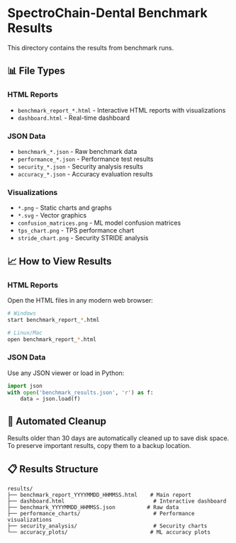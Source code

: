 # SpectroChain-Dental Benchmark Results

This directory contains the results from benchmark runs.

## 📊 File Types

### HTML Reports

- `benchmark_report_*.html` - Interactive HTML reports with visualizations
- `dashboard.html` - Real-time dashboard

### JSON Data

- `benchmark_*.json` - Raw benchmark data
- `performance_*.json` - Performance test results
- `security_*.json` - Security analysis results
- `accuracy_*.json` - Accuracy evaluation results

### Visualizations

- `*.png` - Static charts and graphs
- `*.svg` - Vector graphics
- `confusion_matrices.png` - ML model confusion matrices
- `tps_chart.png` - TPS performance chart
- `stride_chart.png` - Security STRIDE analysis

## 📈 How to View Results

### HTML Reports

Open the HTML files in any modern web browser:

```bash
# Windows
start benchmark_report_*.html

# Linux/Mac
open benchmark_report_*.html
```

### JSON Data

Use any JSON viewer or load in Python:

```python
import json
with open('benchmark_results.json', 'r') as f:
    data = json.load(f)
```

## 🔄 Automated Cleanup

Results older than 30 days are automatically cleaned up to save disk space.
To preserve important results, copy them to a backup location.

## 📋 Results Structure

```
results/
├── benchmark_report_YYYYMMDD_HHMMSS.html    # Main report
├── dashboard.html                            # Interactive dashboard
├── benchmark_YYYYMMDD_HHMMSS.json          # Raw data
├── performance_charts/                       # Performance visualizations
├── security_analysis/                        # Security charts
└── accuracy_plots/                          # ML accuracy plots
```
